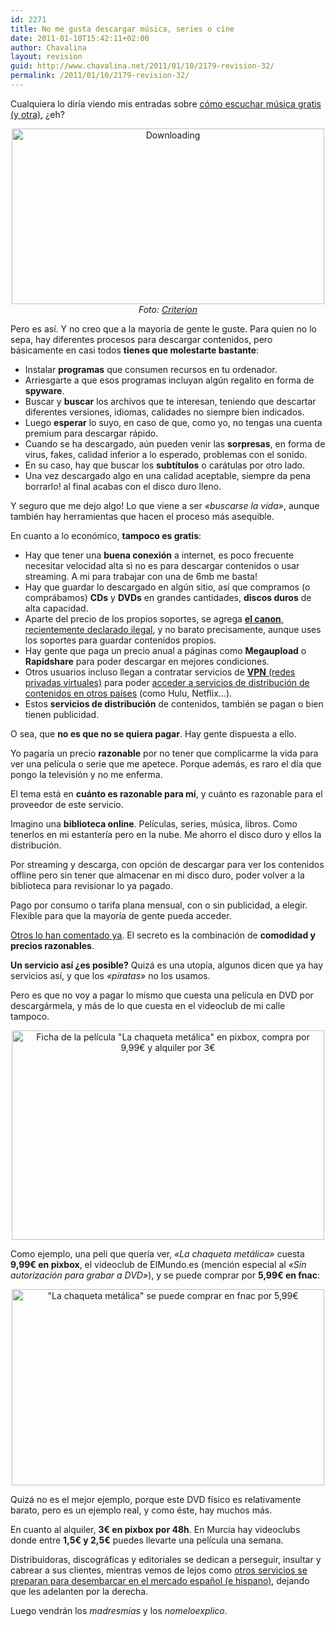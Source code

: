 ```yaml
---
id: 2271
title: No me gusta descargar música, series o cine
date: 2011-01-10T15:42:11+02:00
author: Chavalina
layout: revision
guid: http://www.chavalina.net/2011/01/10/2179-revision-32/
permalink: /2011/01/10/2179-revision-32/
---
```

Cualquiera lo diría viendo mis entradas sobre <a href="http://www.chavalina.net/2009/01/19/escuchar-musica-gratis-mola-iii-spotify-esa-maravilla/" target="_self">cómo escuchar música gratis</a> [(y otra)](http://www.chavalina.net/2006/10/20/post-748/), ¿eh?

<p style="text-align: center;">
  <a title="Downloading por Criterion, en Flickr" href="http://www.flickr.com/photos/criterion/2975658532/"><img class="aligncenter" src="http://farm4.static.flickr.com/3033/2975658532_406e803838.jpg" alt="Downloading" width="500" height="281" /></a><br /> <cite>Foto: <a href="http://www.flickr.com/photos/criterion/2975658532/">Criterion</a></cite>
</p>

Pero es así. Y no creo que a la mayoría de gente le guste. Para quien no lo sepa, hay diferentes procesos para descargar contenidos, pero básicamente en casi todos **tienes que molestarte bastante**:

  * Instalar **programas** que consumen recursos en tu ordenador.
  * Arriesgarte a que esos programas incluyan algún regalito en forma de **spyware**.
  * Buscar y **buscar** los archivos que te interesan, teniendo que descartar diferentes versiones, idiomas, calidades no siempre bien indicados.
  * Luego **esperar** lo suyo, en caso de que, como yo, no tengas una cuenta premium para descargar rápido.
  * Cuando se ha descargado, aún pueden venir las **sorpresas**, en forma de virus, fakes, calidad inferior a lo esperado, problemas con el sonido.
  * En su caso, hay que buscar los **subtítulos** o carátulas por otro lado.
  * Una vez descargado algo en una calidad aceptable, siempre da pena borrarlo! al final acabas con el disco duro lleno.

Y seguro que me dejo algo! Lo que viene a ser _«buscarse la vida»_, aunque también hay herramientas que hacen el proceso más asequible.

En cuanto a lo económico, **tampoco es gratis**:

  * Hay que tener una **buena conexión** a internet, es poco frecuente necesitar velocidad alta si no es para descargar contenidos o usar streaming. A mi para trabajar con una de 6mb me basta!
  * Hay que guardar lo descargado en algún sitio, así que compramos (o comprábamos) **CDs** y **DVDs** en grandes cantidades, **discos duros** de alta capacidad.
  * Aparte del precio de los propios soportes, se agrega <a href="http://www.rtve.es/noticias/20101021/tribunal-ue-declara-ilegal-canon-digital-aplicado-espana/363681.shtml" target="_blank"><strong>el canon</strong>, recientemente declarado ilegal</a>, y no barato precisamente, aunque uses los soportes para guardar contenidos propios.
  * Hay gente que paga un precio anual a páginas como **Megaupload** o **Rapidshare** para poder descargar en mejores condiciones.
  * Otros usuarios incluso llegan a contratar servicios de <a href="http://www.anexom.es/tecnologia/mi-conexion/vpn-%C2%BFque-es-y-para-que-sirve/" target="_blank"><strong>VPN</strong> (redes privadas virtuales)</a> para poder <a href="http://walhez.com/2009/12/guia-definitiva-para-tener-hulu-netflix-spotify-y-vevo-fuera-de-eua/" target="_blank">acceder a servicios de distribución de contenidos en otros países</a> (como Hulu, Netflix…).
  * Estos **servicios de distribución** de contenidos, también se pagan o bien tienen publicidad.

O sea, que **no es que no se quiera pagar**. Hay gente dispuesta a ello.

Yo pagaría un precio **razonable** por no tener que complicarme la vida para ver una película o serie que me apetece. Porque además, es raro el día que pongo la televisión y no me enferma.

El tema está en **cuánto es razonable para mí**, y cuánto es razonable para el proveedor de este servicio.

Imagino una **biblioteca online**. Películas, series, música, libros. Como tenerlos en mi estantería pero en la nube. Me ahorro el disco duro y ellos la distribución.

Por streaming y descarga, con opción de descargar para ver los contenidos offline pero sin tener que almacenar en mi disco duro, poder volver a la biblioteca para revisionar lo ya pagado.

Pago por consumo o tarifa plana mensual, con o sin publicidad, a elegir. Flexible para que la mayoría de gente pueda acceder.

<a href="http://www.borjanet.com/archives/2010/12/30/por-que-ya-no-me-bajo-casi-nada-de-internet" target="_blank">Otros lo han comentado ya</a>. El secreto es la combinación de **comodidad y precios razonables**.

**Un servicio así ¿es posible?** Quizá es una utopía, algunos dicen que ya hay servicios así, y que los _«piratas»_ no los usamos.

Pero es que no voy a pagar lo mismo que cuesta una película en DVD por descargármela, y más de lo que cuesta en el videoclub de mi calle tampoco.

<p style="text-align: center;">
  <img class="size-large wp-image-2260  aligncenter" title="pixbox" src="http://www.chavalina.net/imagenes/2011/01/pixbox-500x335.png" alt="Ficha de la película &quot;La chaqueta metálica&quot; en pixbox, compra por 9,99€ y alquiler por 3€" width="500" height="335" srcset="http://www.chavalina.net/imagenes/2011/01/pixbox-500x335.png 500w, http://www.chavalina.net/imagenes/2011/01/pixbox-300x201.png 300w, http://www.chavalina.net/imagenes/2011/01/pixbox.png 637w" sizes="(max-width: 500px) 100vw, 500px" />
</p>

<p style="text-align: left;">
  Como ejemplo, una peli que quería ver, <em>«La chaqueta metálica»</em> cuesta <strong>9,99€ en pixbox</strong>, el videoclub de ElMundo.es (mención especial al <em>«Sin autorización para grabar a DVD»</em>), y se puede comprar por <strong>5,99€ en fnac</strong>:
</p>

<p style="text-align: center;">
  <img class="size-large wp-image-2261  aligncenter" title="fnac" src="http://www.chavalina.net/imagenes/2011/01/fnac-500x314.png" alt="&quot;La chaqueta metálica&quot; se puede comprar en fnac por 5,99€" width="500" height="314" srcset="http://www.chavalina.net/imagenes/2011/01/fnac-500x314.png 500w, http://www.chavalina.net/imagenes/2011/01/fnac-300x188.png 300w, http://www.chavalina.net/imagenes/2011/01/fnac.png 573w" sizes="(max-width: 500px) 100vw, 500px" />
</p>

<p style="text-align: left;">
  Quizá no es el mejor ejemplo, porque este DVD físico es relativamente barato, pero es un ejemplo real, y como éste, hay muchos más.
</p>

<p style="text-align: left;">
  En cuanto al alquiler, <strong>3€ en pixbox por 48h</strong>. En Murcia hay videoclubs donde entre <strong>1,5€ y 2,5€</strong> puedes llevarte una película una semana.
</p>

<p style="text-align: left;">
  Distribuidoras, discográficas y editoriales se dedican a perseguir, insultar y cabrear a sus clientes, mientras vemos de lejos como <a href="http://alt1040.com/2010/12/netflix-en-espana" target="_blank">otros servicios se preparan para desembarcar en el mercado español (e hispano)</a>, dejando que les adelanten por la derecha.
</p>

<p style="text-align: left;">
  Luego vendrán los <em>madresmías</em> y los <em>nomeloexplico</em>.
</p>